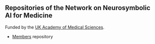 ## Repositories of the Network on Neurosymbolic AI for Medicine

Funded by the [UK Academy of Medical Sciences](https://acmedsci.ac.uk/).

- [Members](https://github.com/neuro-symbolic-ai-medicine/members) repository

